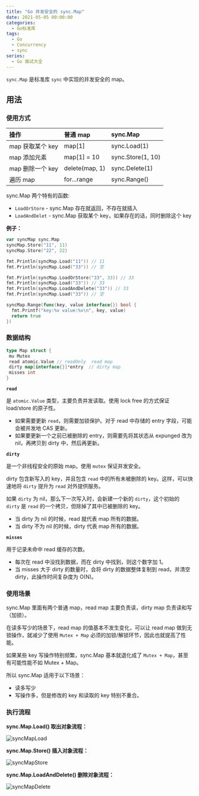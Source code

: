 ```yaml
---
title: "Go 并发安全的 sync.Map"
date: 2021-05-05 00:00:00
categories:
  - Go标准库
tags:
  - Go
  - Concurrency
  - sync
series:	
  - Go 面试大全
---
```


`sync.Map` 是标准库 `sync` 中实现的并发安全的 map。

<!--more-->

## 用法

### 使用方式

| 操作             | 普通 map       | sync.Map          |
| :--------------- | :------------- | :---------------- |
| map 获取某个 key | map[1]         | sync.Load(1)      |
| map 添加元素     | map[1] = 10    | sync.Store(1, 10) |
| map 删除一个 key | delete(map, 1) | sync.Delete(1)    |
| 遍历 map         | for...range    | sync.Range()      |

sync.Map 两个特有的函数:

- `LoadOrStore` - sync.Map 存在就返回，不存在就插入
- `LoadAndDelet` - sync.Map 获取某个 key，如果存在的话，同时删除这个 key

**例子：**

```go
var syncMap sync.Map
syncMap.Store("11", 11)
syncMap.Store("22", 22)

fmt.Println(syncMap.Load("11")) // 11
fmt.Println(syncMap.Load("33")) // 空

fmt.Println(syncMap.LoadOrStore("33", 33)) // 33
fmt.Println(syncMap.Load("33")) // 33
fmt.Println(syncMap.LoadAndDelete("33")) // 33
fmt.Println(syncMap.Load("33")) // 空

syncMap.Range(func(key, value interface{}) bool {
  fmt.Printf("key:%v value:%v\n", key, value)
  return true
})
```

### 数据结构

```go
type Map struct {
 mu Mutex
 read atomic.Value // readOnly  read map
 dirty map[interface{}]*entry  // dirty map
 misses int
}
```

**`read`**

是 `atomic.Value` 类型，主要负责并发读取。使用 lock free 的方式保证 load/store 的原子性。

- 如果需要更新 `read`，则需要加锁保护。对于 read 中存储的 entry 字段，可能会被并发地 CAS 更新。
- 如果要更新一个之前已被删除的 entry，则需要先将其状态从 expunged 改为 nil，再拷贝到 dirty 中，然后再更新。

**`dirty`**

是一个非线程安全的原始 map。使用 `mutex` 保证并发安全。

dirty 包含新写入的 key，并且包含 `read` 中的所有未被删除的 key。这样，可以快速地将 `dirty` 提升为 `read` 对外提供服务。

如果 `dirty` 为 nil，那么下一次写入时，会新建一个新的 `dirty`，这个初始的 `dirty` 是 `read` 的一个拷贝，但除掉了其中已被删除的 key。

- 当 dirty 为 nil 的时候，read 就代表 map 所有的数据。
- 当 dirty 不为 nil 的时候，dirty 代表 map 所有的数据。

**`misses`**

用于记录未命中 read 缓存的次数。

- 每次在 read 中没找到数据，而在 dirty 中找到，则这个数字加 1。
- 当 misses 大于 dirty 的数量时，会将 dirty 的数据整体复制到 read，并清空 dirty，此操作时间复杂度为 O(N)。

### 使用场景

sync.Map 里面有两个普通 map，read map 主要负责读，dirty map 负责读和写（加锁）。

在读多写少的场景下，read map 的值基本不发生变化，可以让 read map 做到无锁操作，就减少了使用 `Mutex + Map` 必须的加锁/解锁环节，因此也就提高了性能。

如果某些 key 写操作特别频繁，sync.Map 基本就退化成了 `Mutex + Map`，甚至有可能性能不如 Mutex + Map。

所以 sync.Map 适用于以下场景：

- 读多写少
- 写操作多，但是修改的 key 和读取的 key 特别不重合。

### 执行流程

**sync.Map.Load() 取出对象流程：**

![syncMapLoad](../../../assets/go/syncMapLoad.webp)

**sync.Map.Store() 插入对象流程：**

![syncMapStore](../../../assets/go/syncMapStore.webp)

**sync.Map.LoadAndDelete() 删除对象流程：**

![syncMapDelete](../../../assets/go/syncMapDelete.webp)

